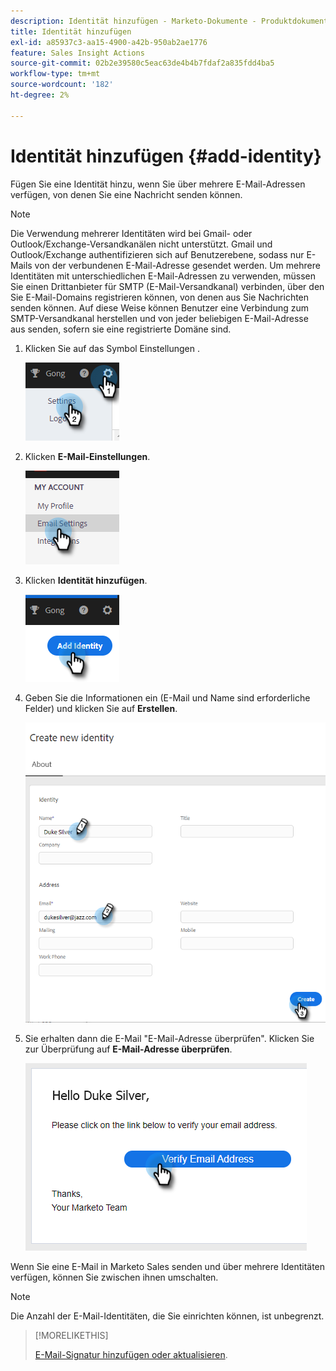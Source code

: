 ```yaml
---
description: Identität hinzufügen - Marketo-Dokumente - Produktdokumentation
title: Identität hinzufügen
exl-id: a85937c3-aa15-4900-a42b-950ab2ae1776
feature: Sales Insight Actions
source-git-commit: 02b2e39580c5eac63de4b4b7fdaf2a835fdd4ba5
workflow-type: tm+mt
source-wordcount: '182'
ht-degree: 2%

---
```


# Identität hinzufügen {#add-identity}

Fügen Sie eine Identität hinzu, wenn Sie über mehrere E-Mail-Adressen verfügen, von denen Sie eine Nachricht senden können.

>[!NOTE]
>
>Die Verwendung mehrerer Identitäten wird bei Gmail- oder Outlook/Exchange-Versandkanälen nicht unterstützt. Gmail und Outlook/Exchange authentifizieren sich auf Benutzerebene, sodass nur E-Mails von der verbundenen E-Mail-Adresse gesendet werden. Um mehrere Identitäten mit unterschiedlichen E-Mail-Adressen zu verwenden, müssen Sie einen Drittanbieter für SMTP (E-Mail-Versandkanal) verbinden, über den Sie E-Mail-Domains registrieren können, von denen aus Sie Nachrichten senden können. Auf diese Weise können Benutzer eine Verbindung zum SMTP-Versandkanal herstellen und von jeder beliebigen E-Mail-Adresse aus senden, sofern sie eine registrierte Domäne sind.

1. Klicken Sie auf das Symbol Einstellungen .

   ![](assets/add-identity-1.png)

1. Klicken **E-Mail-Einstellungen**.

   ![](assets/add-identity-2.png)

1. Klicken **Identität hinzufügen**.

   ![](assets/add-identity-3.png)

1. Geben Sie die Informationen ein (E-Mail und Name sind erforderliche Felder) und klicken Sie auf **Erstellen**.

   ![](assets/add-identity-4.png)

1. Sie erhalten dann die E-Mail &quot;E-Mail-Adresse überprüfen&quot;. Klicken Sie zur Überprüfung auf **E-Mail-Adresse überprüfen**.

   ![](assets/add-identity-5.png)

Wenn Sie eine E-Mail in Marketo Sales senden und über mehrere Identitäten verfügen, können Sie zwischen ihnen umschalten.

>[!NOTE]
>
>Die Anzahl der E-Mail-Identitäten, die Sie einrichten können, ist unbegrenzt.

>[!MORELIKETHIS]
>
>[E-Mail-Signatur hinzufügen oder aktualisieren](/help/marketo/product-docs/marketo-sales-insight/actions/getting-started/email-settings/add-or-update-your-email-signature.md).
